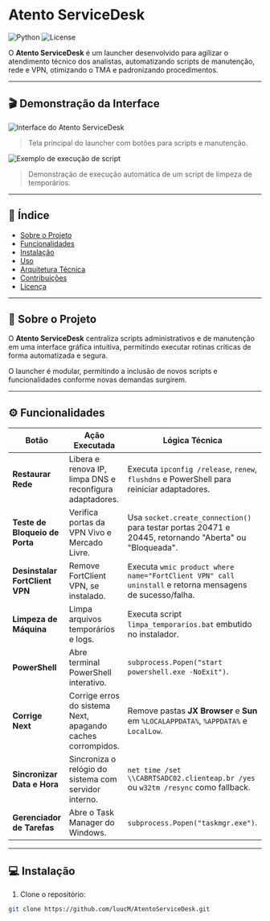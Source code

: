 # Atento ServiceDesk

![Python](https://img.shields.io/badge/python-3.x-blue)
![License](https://img.shields.io/badge/license-MIT-green)

O **Atento ServiceDesk** é um launcher desenvolvido para agilizar o atendimento técnico dos analistas, automatizando scripts de manutenção, rede e VPN, otimizando o TMA e padronizando procedimentos.  

---

## 🎬 Demonstração da Interface

![Interface do Atento ServiceDesk](docs/interface_screenshot.png)  

> Tela principal do launcher com botões para scripts e manutenção.

![Exemplo de execução de script](docs/script_execution.gif)  

> Demonstração de execução automática de um script de limpeza de temporários.

---

## 📌 Índice

- [Sobre o Projeto](#sobre-o-projeto)  
- [Funcionalidades](#funcionalidades)  
- [Instalação](#instalação)  
- [Uso](#uso)  
- [Arquitetura Técnica](#arquitetura-técnica)  
- [Contribuições](#contribuições)  
- [Licença](#licença)  

---

## 📝 Sobre o Projeto

O **Atento ServiceDesk** centraliza scripts administrativos e de manutenção em uma interface gráfica intuitiva, permitindo executar rotinas críticas de forma automatizada e segura.  

O launcher é modular, permitindo a inclusão de novos scripts e funcionalidades conforme novas demandas surgirem.

---

## ⚙ Funcionalidades

| Botão | Ação Executada | Lógica Técnica |
|-------|----------------|----------------|
| **Restaurar Rede** | Libera e renova IP, limpa DNS e reconfigura adaptadores. | Executa `ipconfig /release`, `renew`, `flushdns` e PowerShell para reiniciar adaptadores. |
| **Teste de Bloqueio de Porta** | Verifica portas da VPN Vivo e Mercado Livre. | Usa `socket.create_connection()` para testar portas 20471 e 20445, retornando "Aberta" ou "Bloqueada". |
| **Desinstalar FortClient VPN** | Remove FortClient VPN, se instalado. | Executa `wmic product where name="FortClient VPN" call uninstall` e retorna mensagens de sucesso/falha. |
| **Limpeza de Máquina** | Limpa arquivos temporários e logs. | Executa script `limpa_temporarios.bat` embutido no instalador. |
| **PowerShell** | Abre terminal PowerShell interativo. | `subprocess.Popen("start powershell.exe -NoExit")`. |
| **Corrige Next** | Corrige erros do sistema Next, apagando caches corrompidos. | Remove pastas **JX Browser** e **Sun** em `%LOCALAPPDATA%`, `%APPDATA%` e `LocalLow`. |
| **Sincronizar Data e Hora** | Sincroniza o relógio do sistema com servidor interno. | `net time /set \\CABRTSADC02.clienteap.br /yes` ou `w32tm /resync` como fallback. |
| **Gerenciador de Tarefas** | Abre o Task Manager do Windows. | `subprocess.Popen("taskmgr.exe")`. |

---

## 💻 Instalação

1. Clone o repositório:  
```bash
git clone https://github.com/luucM/AtentoServiceDesk.git
